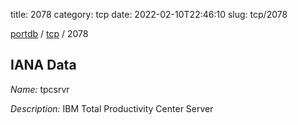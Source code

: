 title: 2078
category: tcp
date: 2022-02-10T22:46:10
slug: tcp/2078

[portdb](/) / [tcp](/category/tcp.html) / 2078


## IANA Data

_Name:_ tpcsrvr

_Description:_ IBM Total Productivity Center Server

